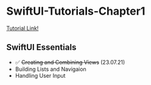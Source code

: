 # SwiftUI-Tutorials-Chapter1
[Tutorial Link!](https://developer.apple.com/tutorials/swiftui)

## SwiftUI Essentials
- ✅ ~~Creating and Combining Views~~ (23.07.21)
- Building Lists and Navigaion
- Handling User Input
